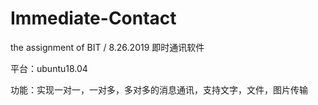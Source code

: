 # Immediate-Contact
the assignment of BIT / 8.26.2019 即时通讯软件

平台：ubuntu18.04

功能：实现一对一，一对多，多对多的消息通讯，支持文字，文件，图片传输
